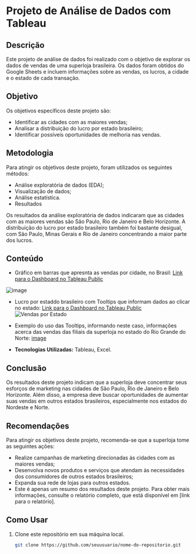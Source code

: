 # Projeto de Análise de Dados com Tableau

## Descrição
Este projeto de análise de dados foi realizado com o objetivo de explorar os dados de vendas de uma superloja brasileira. Os dados foram obtidos do Google Sheets e incluem informações sobre as vendas, os lucros, a cidade e o estado de cada transação.

## Objetivo
Os objetivos específicos deste projeto são:

- Identificar as cidades com as maiores vendas;
- Analisar a distribuição do lucro por estado brasileiro;
- Identificar possíveis oportunidades de melhoria nas vendas.

## Metodologia

Para atingir os objetivos deste projeto, foram utilizados os seguintes métodos:

- Análise exploratória de dados (EDA);
- Visualização de dados;
- Análise estatística.
- Resultados

Os resultados da análise exploratória de dados indicaram que as cidades com as maiores vendas são São Paulo, Rio de Janeiro e Belo Horizonte. A distribuição do lucro por estado brasileiro também foi bastante desigual, com São Paulo, Minas Gerais e Rio de Janeiro concentrando a maior parte dos lucros.



## Conteúdo
  - Gráfico em barras que apresnta as vendas por cidade, no Brasil: [Link para o Dashboard no Tableau Public](https://public.tableau.com/app/profile/j.lia.castro/viz/VENDASPORCIDADES_17017113701900/Planilha1?publish=yes)

  ![image](https://github.com/juliaNogueiraC/Analise-de-dados---Projeto-Segmento-Comercial-/assets/69528739/783f1de9-a8d1-4979-8349-38ebf7bd5a7f)

  - Lucro por estaddo brasileiro com Tooltips que informam dados ao clicar no estado:  [Link para o Dashboard no Tableau Public](https://public.tableau.com/app/profile/j.lia.castro/viz/VENDAS_17017953619380/VendasporEstado?publish=yes)
  ![Vendas por Estado](https://github.com/juliaNogueiraC/Analise-de-dados---Projeto-Segmento-Comercial-/assets/69528739/66157a72-45dc-4424-bf39-ac83bd66e74b)
  - Exemplo do uso das Tooltips, informando neste caso, informações acerca das vendas das filiais da superloja no estado do Rio Grande do Norte:
  [image](https://github.com/juliaNogueiraC/Analise-de-dados---Projeto-Segmento-Comercial-/assets/69528739/b5130183-9341-4aa3-9187-69f294c4ba2e)




  - **Tecnologias Utilizadas:** Tableau, Excel.
## Conclusão

Os resultados deste projeto indicam que a superloja deve concentrar seus esforços de marketing nas cidades de São Paulo, Rio de Janeiro e Belo Horizonte. Além disso, a empresa deve buscar oportunidades de aumentar suas vendas em outros estados brasileiros, especialmente nos estados do Nordeste e Norte.

## Recomendações

Para atingir os objetivos deste projeto, recomenda-se que a superloja tome as seguintes ações:

- Realize campanhas de marketing direcionadas às cidades com as maiores vendas;
- Desenvolva novos produtos e serviços que atendam às necessidades dos consumidores de outros estados brasileiros;
- Expanda sua rede de lojas para outros estados.
- Este é apenas um resumo dos resultados deste projeto. Para obter mais informações, consulte o relatório completo, que está disponível em [link para o relatório].

## Como Usar
1. Clone este repositório em sua máquina local.
   ```bash
   git clone https://github.com/seuusuario/nome-do-repositorio.git
